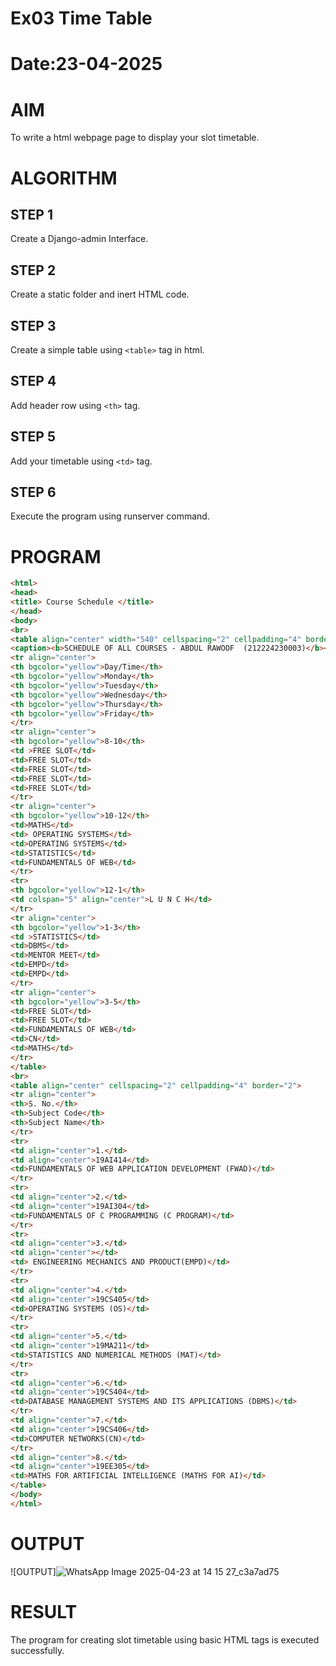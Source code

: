 # Ex03 Time Table
# Date:23-04-2025
# AIM
To write a html webpage page to display your slot timetable.

# ALGORITHM
## STEP 1
Create a Django-admin Interface.

## STEP 2
Create a static folder and inert HTML code.

## STEP 3
Create a simple table using `<table>` tag in html.

## STEP 4
Add header row using `<th>` tag.

## STEP 5
Add your timetable using `<td>` tag.

## STEP 6
Execute the program using runserver command.

# PROGRAM
``` html
<html>
<head>
<title> Course Schedule </title>
</head>
<body>
<br>
<table align="center" width="540" cellspacing="2" cellpadding="4" border="5" bgcolor="cyan">
<caption><b>SCHEDULE OF ALL COURSES - ABDUL RAWOOF  (212224230003)</b></caption>
<tr align="center">
<th bgcolor="yellow">Day/Time</th>
<th bgcolor="yellow">Monday</th>
<th bgcolor="yellow">Tuesday</th>
<th bgcolor="yellow">Wednesday</th>
<th bgcolor="yellow">Thursday</th>
<th bgcolor="yellow">Friday</th>
</tr>
<tr align="center">
<th bgcolor="yellow">8-10</th>
<td >FREE SLOT</td>
<td>FREE SLOT</td>
<td>FREE SLOT</td>
<td>FREE SLOT</td>
<td>FREE SLOT</td>
</tr>
<tr align="center">
<th bgcolor="yellow">10-12</th>
<td>MATHS</td>
<td> OPERATING SYSTEMS</td>
<td>OPERATING SYSTEMS</td>
<td>STATISTICS</td>
<td>FUNDAMENTALS OF WEB</td>
</tr>
<tr>
<th bgcolor="yellow">12-1</th>
<td colspan="5" align="center">L U N C H</td>
</tr>
<tr align="center">
<th bgcolor="yellow">1-3</th>
<td >STATISTICS</td>
<td>DBMS</td>
<td>MENTOR MEET</td>
<td>EMPD</td>
<td>EMPD</td>
</tr>
<tr align="center">
<th bgcolor="yellow">3-5</th>
<td>FREE SLOT</td>
<td>FREE SLOT</td>
<td>FUNDAMENTALS OF WEB</td>
<td>CN</td>
<td>MATHS</td>
</tr>
</table>
<br>
<table align="center" cellspacing="2" cellpadding="4" border="2">
<tr align="center">
<th>S. No.</th>
<th>Subject Code</th>
<th>Subject Name</th>
</tr>
<tr>
<td align="center">1.</td>
<td align="center">19AI414</td>
<td>FUNDAMENTALS OF WEB APPLICATION DEVELOPMENT (FWAD)</td>
</tr>
<tr>
<td align="center">2.</td>
<td align="center">19AI304</td>
<td>FUNDAMENTALS OF C PROGRAMMING (C PROGRAM)</td>
</tr>
<tr>
<td align="center">3.</td>
<td align="center"></td>
<td> ENGINEERING MECHANICS AND PRODUCT(EMPD)</td>
</tr>
<tr>
<td align="center">4.</td>
<td align="center">19CS405</td>
<td>OPERATING SYSTEMS (OS)</td>
</tr>
<tr>
<td align="center">5.</td>
<td align="center">19MA211</td>
<td>STATISTICS AND NUMERICAL METHODS (MAT)</td>
</tr>
<tr>
<td align="center">6.</td>
<td align="center">19CS404</td>
<td>DATABASE MANAGEMENT SYSTEMS AND ITS APPLICATIONS (DBMS)</td>
</tr>
<td align="center">7.</td>
<td align="center">19CS406</td>
<td>COMPUTER NETWORKS(CN)</td>
</tr>
<td align="center">8.</td>
<td align="center">19EE305</td>
<td>MATHS FOR ARTIFICIAL INTELLIGENCE (MATHS FOR AI)</td>
</table>
</body>
</html>
```
# OUTPUT
![OUTPUT]![WhatsApp Image 2025-04-23 at 14 15 27_c3a7ad75](https://github.com/user-attachments/assets/4529e5bb-016d-42b6-a378-01be75f868f8)

# RESULT
The program for creating slot timetable using basic HTML tags is executed successfully.

